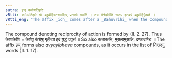 ```yaml
---
sutra: इच् कर्मव्यतिहारे
vRtti: कर्मव्यतिहारे यो बहुव्रीहिस्तस्मादिच् प्रत्ययो भवति । तत्र तेनेदमिति सरूप इत्ययं बहुव्रीहिर्गृह्यते ॥
vRtti_eng: "The affix _ich_ comes after a _Bahuvrihi_ when the compound denotes the reciprocity of an action."
---
```

The compound denoting reciprocity of action is formed by (II. 2. 27). Thus केशाकेशि = केशेषु केशेषु गृहीत्वा इदं युद्धं प्रवृत्तं ॥ So also कचाकचि, मुसलामुसलि, दण्डादण्डि ॥ The affix इच् forms also _avyayibhava_ compounds, as it occurs in the list of तिष्ठद्गु  words (II. 1. 17).

